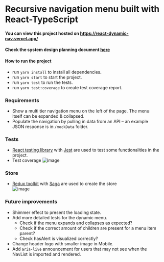 # Recursive navigation menu built with React-TypeScript

#### You can view this project hosted on https://react-dynamic-nav.vercel.app/

#### Check the system design planning document [here](https://miro.com/app/board/uXjVO-gALlY=/?share_link_id=96023496855)

#### How to run the project

- run `yarn install` to install all dependencies.
- run `yarn start` to start the project.
- run `yarn test` to run the tests.
- run `yarn test:coverage` to create test coverage report.

### Requirements

- Show a multi tier navigation menu on the left of the page. The menu itself can be expanded & collapsed.
- Populate the navigation by pulling in data from an API – an example JSON response is in `/mockData` folder.

### Tests

- [React testing library](https://testing-library.com/docs/react-testing-library/intro/) with [Jest](https://jestjs.io/) are used to test some functionalities in the project.
- Test coverage
  ![image](https://user-images.githubusercontent.com/2457873/163713192-5ab5ac5d-0368-4616-8dfd-1f5bf7c97e5f.png)

### Store

- [Redux toolkit](https://redux-toolkit.js.org/) with [Saga](https://redux-saga.js.org/) are used to create the store <br />
  ![image](https://user-images.githubusercontent.com/2457873/163710006-0d49c099-0ead-4667-ad16-0fcdf55ab1b8.png)

### Future improvements

- Shimmer effect to present the loading state.
- Add more detailed tests for the dynamic menu.
  - Check if the menu expands and collapses as expected?
  - Check if the correct amount of children are present for a menu item parent?
  - Check hasAlert is visualized correctly?
- Change header logo with smaller image in Mobile.
- Add `aria-live` announcement for users that may not see when the NavList is imported and rendered.
